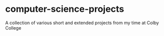 # computer-science-projects
A collection of various short and extended projects from my time at Colby College
